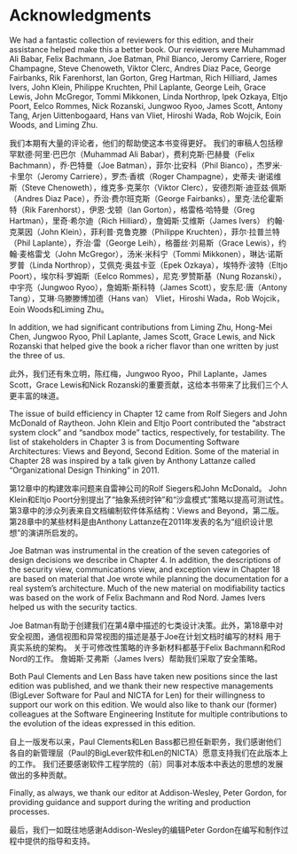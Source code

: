 Acknowledgments
===

We had a fantastic collection of reviewers for this edition, and their assistance helped make this a better book. Our reviewers were Muhammad Ali Babar, Felix Bachmann, Joe Batman, Phil Bianco, Jeromy Carriere, Roger Champagne, Steve Chenoweth, Viktor Clerc, Andres Diaz Pace, George Fairbanks, Rik Farenhorst, Ian Gorton, Greg Hartman, Rich Hilliard, James Ivers, John Klein, Philippe Kruchten, Phil Laplante, George Leih, Grace Lewis, John McGregor, Tommi Mikkonen, Linda Northrop, Ipek Ozkaya, Eltjo Poort, Eelco Rommes, Nick Rozanski, Jungwoo Ryoo, James Scott, Antony Tang, Arjen Uittenbogaard, Hans van Vliet, Hiroshi Wada, Rob Wojcik, Eoin Woods, and Liming Zhu.

我们本期有大量的评论者，他们的帮助使这本书变得更好。 我们的审稿人包括穆罕默德·阿里·巴巴尔（Muhammad Ali Babar），费利克斯·巴赫曼（Felix Bachmann），乔·巴特曼（Joe Batman），菲尔·比安科（Phil Bianco），杰罗米·卡里尔（Jeromy Carriere），罗杰·香槟（Roger Champagne），史蒂夫·谢诺维斯（Steve Chenoweth），维克多·克莱尔（Viktor Clerc），安德烈斯·迪亚兹·佩斯（Andres Diaz Pace），乔治·费尔班克斯（George Fairbanks），里克·法伦霍斯特（Rik Farenhorst），伊恩·戈顿（Ian Gorton），格雷格·哈特曼（Greg Hartman），里奇·希尔迪（Rich Hilliard），詹姆斯·艾维斯（James Ivers） 约翰·克莱因（John Klein），菲利普·克鲁克滕（Philippe Kruchten），菲尔·拉普兰特（Phil Laplante），乔治·雷（George Leih），格蕾丝·刘易斯（Grace Lewis），约翰·麦格雷戈（John McGregor），汤米·米科宁（Tommi Mikkonen），琳达·诺斯罗普（Linda Northrop），艾佩克·奥兹卡亚（Epek Ozkaya），埃特乔·波特（Eltjo Poort），埃尔科·罗姆斯（Eelco Rommes），尼克·罗赞斯基（Nung Rozanski），中宇亮（Jungwoo Ryoo），詹姆斯·斯科特（James Scott），安东尼·唐（Antony Tang），艾琳·乌滕滕博加德（Hans van） Vliet，Hiroshi Wada，Rob Wojcik，Eoin Woods和Liming Zhu。

In addition, we had significant contributions from Liming Zhu, Hong-Mei Chen, Jungwoo Ryoo, Phil Laplante, James Scott, Grace Lewis, and Nick Rozanski that helped give the book a richer flavor than one written by just the three of us.

此外，我们还有朱立明，陈红梅，Jungwoo Ryoo，Phil Laplante，James Scott，Grace Lewis和Nick Rozanski的重要贡献，这给本书带来了比我们三个人更丰富的味道。

The issue of build efficiency in Chapter 12 came from Rolf Siegers and John McDonald of Raytheon. John Klein and Eltjo Poort contributed the “abstract system clock” and “sandbox mode” tactics, respectively, for testability. The list of stakeholders in Chapter 3 is from Documenting Software Architectures: Views and Beyond, Second Edition. Some of the material in Chapter 28 was inspired by a talk given by Anthony Lattanze called “Organizational Design Thinking” in 2011.

第12章中的构建效率问题来自雷神公司的Rolf Siegers和John McDonald。 John Klein和Eltjo Poort分别提出了“抽象系统时钟”和“沙盒模式”策略以提高可测试性。 第3章中的涉众列表来自文档编制软件体系结构：Views and Beyond，第二版。 第28章中的某些材料是由Anthony Lattanze在2011年发表的名为“组织设计思想”的演讲所启发的。

Joe Batman was instrumental in the creation of the seven categories of design decisions we describe in Chapter 4. In addition, the descriptions of the security view, communications view, and exception view in Chapter 18 are based on material that Joe wrote while planning the documentation for a real system’s architecture. Much of the new material on modifiability tactics was based on the work of Felix Bachmann and Rod Nord. James Ivers helped us with the security tactics.

Joe Batman有助于创建我们在第4章中描述的七类设计决策。此外，第18章中对安全视图，通信视图和异常视图的描述是基于Joe在计划文档时编写的材料 用于真实系统的架构。 关于可修改性策略的许多新材料都基于Felix Bachmann和Rod Nord的工作。 詹姆斯·艾弗斯（James Ivers）帮助我们采取了安全策略。

Both Paul Clements and Len Bass have taken new positions since the last edition was published, and we thank their new respective managements (BigLever Software for Paul and NICTA for Len) for their willingness to support our work on this edition. We would also like to thank our (former) colleagues at the Software Engineering Institute for multiple contributions to the evolution of the ideas expressed in this edition.

自上一版发布以来，Paul Clements和Len Bass都已担任新职务，我们感谢他们各自的新管理层（Paul的BigLever软件和Len的NICTA）愿意支持我们在此版本上的工作。 我们还要感谢软件工程学院的（前）同事对本版本中表达的思想的发展做出的多种贡献。

Finally, as always, we thank our editor at Addison-Wesley, Peter Gordon, for providing guidance and support during the writing and production processes.

最后，我们一如既往地感谢Addison-Wesley的编辑Peter Gordon在编写和制作过程中提供的指导和支持。
